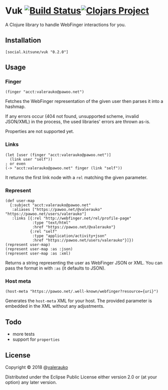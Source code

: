 # Vuk [![Build Status](https://travis-ci.com/valerauko/vuk.svg?branch=master)](https://travis-ci.com/valerauko/vuk)[![Clojars Project](https://img.shields.io/clojars/v/social.kitsune/vuk.svg)](https://clojars.org/social.kitsune/vuk)

A Clojure library to handle WebFinger interactions for you.

## Installation

```
[social.kitsune/vuk "0.2.0"]
```

## Usage

### Finger
```
(finger "acct:valerauko@pawoo.net")
```
Fetches the WebFinger representation of the given user then parses it into a hashmap.

If any errors occur (404 not found, unsupported scheme, invalid JSON/XML) in the process, the used libraries' errors are thrown as-is.

Properties are not supported yet.

### Links
```
(let [user (finger "acct:valerauko@pawoo.net")]
  (link user "self"))
; or even
(-> "acct:valerauko@pawoo.net" finger (link "self"))
```
It returns the first link node with a `rel` matching the given parameter.

### Represent
```
(def user-map
  {:subject "acct:valerauko@pawoo.net"
   :aliases ["https://pawoo.net/@valerauko" "https://pawoo.net/users/valerauko"]
   :links [{:rel "http://webfinger.net/rel/profile-page"
            :type "text/html"
            :href "https://pawoo.net/@valerauko"}
           {:rel "self"
            :type "application/activity+json"
            :href "https://pawoo.net/users/valerauko"}]})
(represent user-map)
(represent user-map :as :json)
(represent user-map :as :xml)
```
Returns a string representing the user as WebFinger JSON or XML. You can pass the format in with `:as` (it defaults to JSON).

### Host meta
```
(host-meta "https://pawoo.net/.well-known/webfinger?resource={uri}")
```
Generates the `host-meta` XML for your host. The provided parameter is embedded in the XML without any adjustments.

## Todo
* more tests
* support for `properties`

## License

Copyright © 2018 @[valerauko](https://github.com/valerauko)

Distributed under the Eclipse Public License either version 2.0 or (at your option) any later version.
